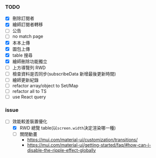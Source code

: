 ### TODO

- [x] 刪除訂閱者
- [x] 繪師訂閱者轉移
- [ ] 公告
- [ ] no match page
- [x] 本本上傳
- [x] 圖包上傳
- [x] table 搜尋
- [x] 繪師刪除功能獨立
- [ ] 上方導覽列 RWD
- [ ] 檢查資料是否同步(subscribeData 新增最後更新時間)
- [ ] 繪師更新紀錄
- [ ] refactor array/object to Set/Map
- [ ] refactor all to TS
- [ ] use React query

### issue

- [ ] 效能較差裝置優化
    - [x] RWD 總覽 table(以`screen.width`決定渲染哪一種)
    - [ ] 關閉動畫
        - https://mui.com/material-ui/customization/transitions/
        - https://mui.com/material-ui/getting-started/faq/#how-can-i-disable-the-ripple-effect-globally
